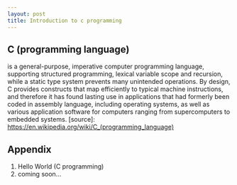 ```yaml
---
layout: post
title: Introduction to c programming  
---
```


## C (programming language)
 is a general-purpose, imperative computer programming language, supporting structured programming, lexical variable scope and recursion, while a static type system prevents many unintended operations. By design, C provides constructs that map efficiently to typical machine instructions, and therefore it has found lasting use in applications that had formerly been coded in assembly language, including operating systems, as well as various application software for computers ranging from supercomputers to embedded systems. [source]: https://en.wikipedia.org/wiki/C_(programming_language)

## Appendix
1. Hello World (C programming)
2. coming soon...